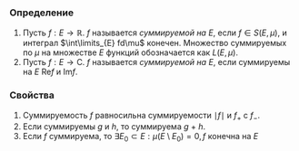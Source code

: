### Определение
1. Пусть $f : E \to \mathbb{R}$. $f$ называется *суммируемой на $E$*, если  $f \in S(E, \mu)$, и интеграл $\int\limits_{E} fd\mu$ конечен. Множество суммируемых по $\mu$ на множестве $E$ функций обозначается как $L(E, \mu)$.
2. Пусть $f: E \to \mathbb{С}$. $f$ называется *суммируемой на $E$*, если суммируемы на $E$ $\mathrm{Re} f$ и $\mathrm{Im} f$.

### Свойства
1. Суммируемость $f$ равносильна суммируемости $\mid f\mid$ и $f_{+}$ с $f_{-}$.
2. Если суммируемы $g$ и $h$, то суммируема $g$ + $h$.
3. Если $f$ суммируема, то $\exists E_{0} \subset E: \mu(E \setminus E_{0}) = 0, f$ конечна на $E$